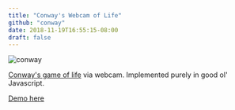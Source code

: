 ```yaml
---
title: "Conway's Webcam of Life"
github: "conway"
date: 2018-11-19T16:55:15-08:00
draft: false
---
```


![conway](images/conway.gif)

[Conway's game of life](https://en.wikipedia.org/wiki/Conway%27s_Game_of_Life) via webcam. Implemented purely in good ol' Javascript.

[Demo here](http://conway.nathanwillson.com)

